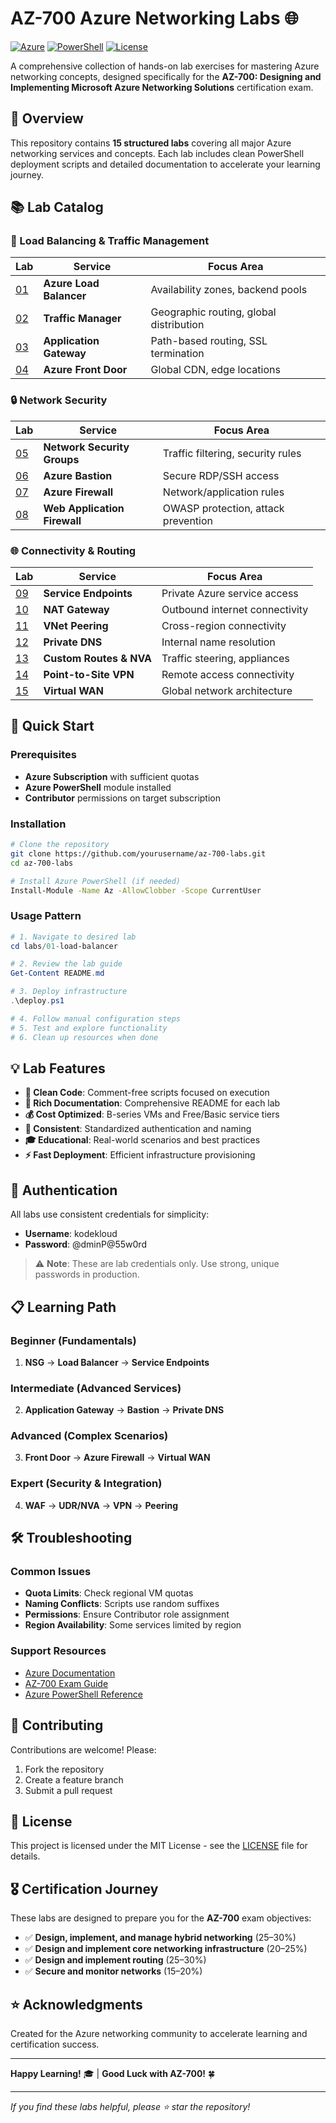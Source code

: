 # AZ-700 Azure Networking Labs 🌐

[![Azure](https://img.shields.io/badge/Microsoft-Azure-0078d4?style=flat&logo=microsoft-azure)](https://azure.microsoft.com)
[![PowerShell](https://img.shields.io/badge/PowerShell-7.0+-blue?style=flat&logo=powershell)](https://github.com/PowerShell/PowerShell)
[![License](https://img.shields.io/badge/License-MIT-green?style=flat)](LICENSE)

A comprehensive collection of hands-on lab exercises for mastering Azure networking concepts, designed specifically for the **AZ-700: Designing and Implementing Microsoft Azure Networking Solutions** certification exam.

## 🎯 Overview

This repository contains **15 structured labs** covering all major Azure networking services and concepts. Each lab includes clean PowerShell deployment scripts and detailed documentation to accelerate your learning journey.

## 📚 Lab Catalog

### 🔄 Load Balancing & Traffic Management
| Lab | Service | Focus Area |
|-----|---------|------------|
| [01](labs/01-load-balancer/) | **Azure Load Balancer** | Availability zones, backend pools |
| [02](labs/02-traffic-manager/) | **Traffic Manager** | Geographic routing, global distribution |
| [03](labs/03-application-gateway/) | **Application Gateway** | Path-based routing, SSL termination |
| [04](labs/04-front-door/) | **Azure Front Door** | Global CDN, edge locations |

### 🔒 Network Security
| Lab | Service | Focus Area |
|-----|---------|------------|
| [05](labs/05-nsg/) | **Network Security Groups** | Traffic filtering, security rules |
| [06](labs/06-bastion/) | **Azure Bastion** | Secure RDP/SSH access |
| [07](labs/07-azure-firewall/) | **Azure Firewall** | Network/application rules |
| [08](labs/08-waf/) | **Web Application Firewall** | OWASP protection, attack prevention |

### 🌐 Connectivity & Routing
| Lab | Service | Focus Area |
|-----|---------|------------|
| [09](labs/09-service-endpoints/) | **Service Endpoints** | Private Azure service access |
| [10](labs/10-nat-gateway/) | **NAT Gateway** | Outbound internet connectivity |
| [11](labs/11-peering/) | **VNet Peering** | Cross-region connectivity |
| [12](labs/12-private-dns/) | **Private DNS** | Internal name resolution |
| [13](labs/13-udr-nva/) | **Custom Routes & NVA** | Traffic steering, appliances |
| [14](labs/14-vpn-p2s/) | **Point-to-Site VPN** | Remote access connectivity |
| [15](labs/15-vwan/) | **Virtual WAN** | Global network architecture |

## 🚀 Quick Start

### Prerequisites
- **Azure Subscription** with sufficient quotas
- **Azure PowerShell** module installed
- **Contributor** permissions on target subscription

### Installation
```bash
# Clone the repository
git clone https://github.com/yourusername/az-700-labs.git
cd az-700-labs

# Install Azure PowerShell (if needed)
Install-Module -Name Az -AllowClobber -Scope CurrentUser
```

### Usage Pattern
```powershell
# 1. Navigate to desired lab
cd labs/01-load-balancer

# 2. Review the lab guide
Get-Content README.md

# 3. Deploy infrastructure
.\deploy.ps1

# 4. Follow manual configuration steps
# 5. Test and explore functionality
# 6. Clean up resources when done
```

## 💡 Lab Features

- **🧹 Clean Code**: Comment-free scripts focused on execution
- **📖 Rich Documentation**: Comprehensive README for each lab
- **💰 Cost Optimized**: B-series VMs and Free/Basic service tiers
- **🔄 Consistent**: Standardized authentication and naming
- **🎓 Educational**: Real-world scenarios and best practices
- **⚡ Fast Deployment**: Efficient infrastructure provisioning

## 🔐 Authentication

All labs use consistent credentials for simplicity:
- **Username**: kodekloud
- **Password**: @dminP@55w0rd

> ⚠️ **Note**: These are lab credentials only. Use strong, unique passwords in production.

## 📋 Learning Path

### Beginner (Fundamentals)
1. **NSG** → **Load Balancer** → **Service Endpoints**

### Intermediate (Advanced Services)
2. **Application Gateway** → **Bastion** → **Private DNS**

### Advanced (Complex Scenarios)
3. **Front Door** → **Azure Firewall** → **Virtual WAN**

### Expert (Security & Integration)
4. **WAF** → **UDR/NVA** → **VPN** → **Peering**

## 🛠️ Troubleshooting

### Common Issues
- **Quota Limits**: Check regional VM quotas
- **Naming Conflicts**: Scripts use random suffixes
- **Permissions**: Ensure Contributor role assignment
- **Region Availability**: Some services limited by region

### Support Resources
- [Azure Documentation](https://docs.microsoft.com/azure/)
- [AZ-700 Exam Guide](https://docs.microsoft.com/learn/certifications/exams/az-700)
- [Azure PowerShell Reference](https://docs.microsoft.com/powershell/azure/)

## 🤝 Contributing

Contributions are welcome! Please:
1. Fork the repository
2. Create a feature branch
3. Submit a pull request

## 📄 License

This project is licensed under the MIT License - see the [LICENSE](LICENSE) file for details.

## 🎖️ Certification Journey

These labs are designed to prepare you for the **AZ-700** exam objectives:

- ✅ **Design, implement, and manage hybrid networking** (25–30%)
- ✅ **Design and implement core networking infrastructure** (20–25%)  
- ✅ **Design and implement routing** (25–30%)
- ✅ **Secure and monitor networks** (15–20%)

## ⭐ Acknowledgments

Created for the Azure networking community to accelerate learning and certification success.

---

**Happy Learning!** 🎓 | **Good Luck with AZ-700!** 🍀

---

*If you find these labs helpful, please ⭐ star the repository!*

